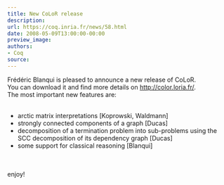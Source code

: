 ```yaml
---
title: New CoLoR release
description:
url: https://coq.inria.fr/news/58.html
date: 2008-05-09T13:00:00-00:00
preview_image:
authors:
- Coq
source:
---
```



Frédéric Blanqui is pleased to announce  a new release of CoLoR.
<br> You can download it and find more details on <a href="http://color.loria.fr/">http://color.loria.fr/</a>.
<br> The most important new features are:
<br><br>
<ul>
<li> arctic matrix interpretations [Koprowski, Waldmann]</li>

<li> strongly connected components of a graph [Ducas]</li>

<li> decomposition of a termination problem into sub-problems using the SCC decomposition of its dependency graph [Ducas]</li>

<li> some support for classical reasoning [Blanqui]</li>
</ul>
<br><br>
enjoy!

 
